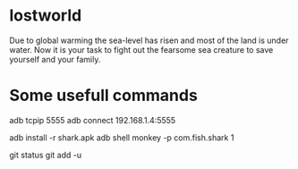 # lostworld
Due to global warming the sea-level has risen and most of the land is under water. Now it is your task to fight out the fearsome sea creature to save yourself and your family.



Some usefull commands
==================
adb tcpip 5555
adb connect 192.168.1.4:5555

adb install -r shark.apk
adb shell monkey -p com.fish.shark 1



git status 
git add -u 
